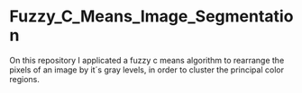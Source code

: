 # Fuzzy_C_Means_Image_Segmentation
On this repository I applicated a fuzzy c means algorithm to rearrange the pixels of an image by it´s gray levels, in order to cluster the principal color regions.
